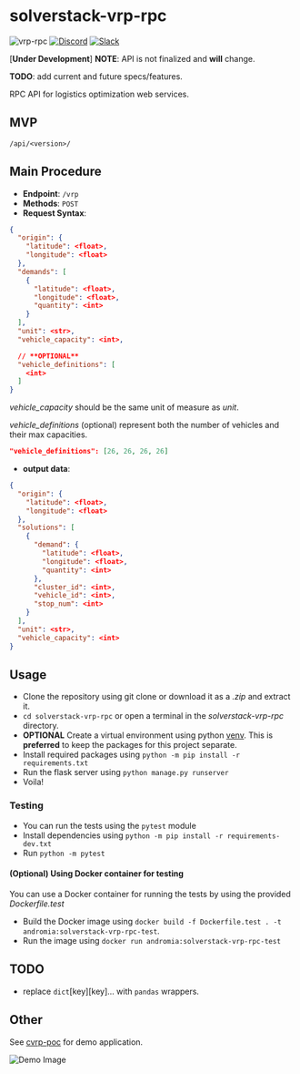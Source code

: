 # solverstack-vrp-rpc

![vrp-rpc](https://github.com/andromia/solverstack-vrp-rpc/workflows/vrp-rpc/badge.svg)
[![Discord](https://img.shields.io/discord/721862473132540007?label=discord&style=plastic)](https://discord.gg/wg7xSAf)
[![Slack](https://img.shields.io/badge/slack-workspace-orange)](https://join.slack.com/t/andromiasoftware/shared_invite/zt-felqfjhs-Tvma8OYuCExxdmQgHOIGsg)

[**Under Development**] **NOTE**: API is not finalized and **will** change.

**TODO**: add current and future specs/features.

RPC API for logistics optimization web services.

## MVP

`/api/<version>/`

## Main Procedure

- **Endpoint**: `/vrp`
- **Methods**: `POST`
- **Request Syntax**:

```json
{
  "origin": {
    "latitude": <float>,
    "longitude": <float>
  },
  "demands": [
    {
      "latitude": <float>,
      "longitude": <float>,
      "quantity": <int>
    }
  ],
  "unit": <str>,
  "vehicle_capacity": <int>,

  // **OPTIONAL**
  "vehicle_definitions": [
    <int>
  ]
}
```

<!-- _[unit]_ is defined by _unit_ (should be the same value).

```json
"unit": "weight",
"demand": [ {"latitude": <float>, "longitude": <float>, "quantity": <float>} ]
``` -->

*vehicle_capacity* should be the same unit of measure as *unit*.

*vehicle_definitions* (optional) represent both the number of vehicles and their max capacities.

```json
"vehicle_definitions": [26, 26, 26, 26]
```

- **output data**:

```json
{
  "origin": {
    "latitude": <float>,
    "longitude": <float>
  },
  "solutions": [
    {
      "demand": {
        "latitude": <float>,
        "longitude": <float>,
        "quantity": <int>
      },
      "cluster_id": <int>,
      "vehicle_id": <int>,
      "stop_num": <int>
    }
  ],
  "unit": <str>,
  "vehicle_capacity": <int>
}
```

## Usage

- Clone the repository using git clone or download it as a _.zip_ and extract it.
- `cd solverstack-vrp-rpc` or open a terminal in the _solverstack-vrp-rpc_ directory.
- **OPTIONAL** Create a virtual environment using python [venv](https://docs.python.org/3/tutorial/venv.html). This is **preferred** to keep the packages for this project separate.
- Install required packages using `python -m pip install -r requirements.txt`
- Run the flask server using `python manage.py runserver`
- Voila!

### Testing

- You can run the tests using the `pytest` module
- Install dependencies using `python -m pip install -r requirements-dev.txt`
- Run `python -m pytest`

#### (Optional) Using Docker container for testing

You can use a Docker container for running the tests by using the provided _Dockerfile.test_

- Build the Docker image using `docker build -f Dockerfile.test . -t andromia:solverstack-vrp-rpc-test`.
- Run the image using `docker run andromia:solverstack-vrp-rpc-test`

## TODO

- replace `dict`[key][key]... with `pandas` wrappers.

## Other

See [cvrp-poc](https://github.com/fingafrog/cvrp-poc) for demo application.

![Demo Image](https://github.com/fingafrog/cvrp-poc/blob/master/docs/img/v0.0.8.PNG?raw=true)
